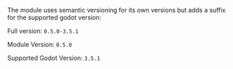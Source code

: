 The module uses semantic versioning for its own versions but adds a suffix for the supported godot version:

Full version: `0.5.0-3.5.1`

Module Version: `0.5.0`

Supported Godot Version: `3.5.1`
